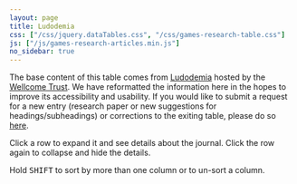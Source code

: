 ```yaml
---
layout: page
title: Ludodemia
css: ["/css/jquery.dataTables.css", "/css/games-research-table.css"]
js: ["/js/games-research-articles.min.js"]
no_sidebar: true
---
```


The base content of this table comes from [Ludodemia](http://ludodemia.pbworks.com/w/page/67607594/Welcome%20to%20Ludodemia) hosted by the [Wellcome Trust](http://www.wellcome.ac.uk/). We have reformatted the information here in the hopes to improve its accessibility and usability. If you would like to submit a request for a new entry (research paper or new suggestions for headings/subheadings) or corrections to the exiting table, please do so [here](https://docs.google.com/spreadsheet/ccc?key=0AqjgW5ZOmo0kdFQ4LUtlV2FpYlVNVkFlOHNrWHQza0E&usp=sharing). <span class="games-research-timestamp"></span>

<div class="alert alert-info">
<p class="hint">Click a row to expand it and see details about the journal. Click the row again to collapse and hide the details.</p>
<p class="hint">Hold <kbd>SHIFT</kbd> to sort by more than one column or to un-sort a column.</p>
</div>

<table class="games-research articles">
<thead></thead>
<tbody></tbody>
</table>

